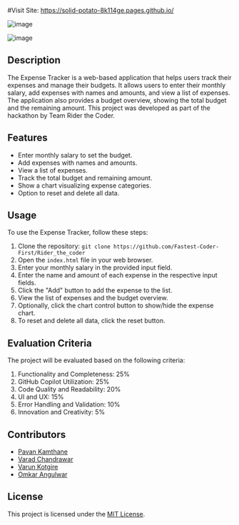 #Visit Site: https://solid-potato-8k114ge.pages.github.io/

![image](https://github.com/Fastest-Coder-First/Rider_the_coder/assets/95903010/d7d2acab-d81a-4f48-a3ed-51143d08da63)


![image](https://github.com/Fastest-Coder-First/Rider_the_coder/assets/95903010/f7473307-a604-440e-906b-d9fa0d3da042)


## Description
The Expense Tracker is a web-based application that helps users track their expenses and manage their budgets. It allows users to enter their monthly salary, add expenses with names and amounts, and view a list of expenses. The application also provides a budget overview, showing the total budget and the remaining amount. This project was developed as part of the hackathon by Team Rider the Coder.

## Features
- Enter monthly salary to set the budget.
- Add expenses with names and amounts.
- View a list of expenses.
- Track the total budget and remaining amount.
- Show a chart visualizing expense categories.
- Option to reset and delete all data.

## Usage
To use the Expense Tracker, follow these steps:

1. Clone the repository: `git clone https://github.com/Fastest-Coder-First/Rider_the_coder`
2. Open the `index.html` file in your web browser.
3. Enter your monthly salary in the provided input field.
4. Enter the name and amount of each expense in the respective input fields.
5. Click the "Add" button to add the expense to the list.
6. View the list of expenses and the budget overview.
7. Optionally, click the chart control button to show/hide the expense chart.
8. To reset and delete all data, click the reset button.

## Evaluation Criteria
The project will be evaluated based on the following criteria:

1. Functionality and Completeness: 25%
2. GitHub Copilot Utilization: 25%
3. Code Quality and Readability: 20%
4. UI and UX: 15%
5. Error Handling and Validation: 10%
6. Innovation and Creativity: 5%

## Contributors
- [Pavan Kamthane](https://github.com/Pavan-Kamthane)
- [Varad Chandrawar](https://github.com/Varad2k03)
- [Varun Kotgire](https://github.com/Varun098123)
- [Omkar Angulwar](https://github.com/OmkarAngulwar)

## License
This project is licensed under the [MIT License](LICENSE).
